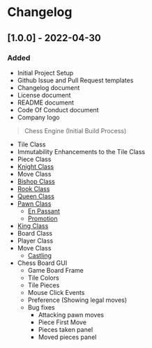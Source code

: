 # Changelog

<!-- ## Types of changes
- `Added` for new features.
- `Changed` for changes in existing functionality.
- `Deprecated` for soon-to-be removed features.
- `Removed` for now removed features.
- `Fixed` for any bug fixes.
- `Security` in case of vulnerabilities. -->


## [1.0.0] - 2022-04-30

### Added

- Initial Project Setup
- Github Issue and Pull Request templates
- Changelog document
- License document
- README document
- Code Of Conduct document
- Company logo

> Chess Engine (Initial Build Process)
- Tile Class
- Immutability Enhancements to the Tile Class
- Piece Class
- [Knight Class](https://en.wikipedia.org/wiki/Knight_(chess))
- Move Class
- [Bishop Class](https://en.wikipedia.org/wiki/Bishop_(chess))
- [Rook Class](https://en.wikipedia.org/wiki/Rook_(chess))
- [Queen Class](https://en.wikipedia.org/wiki/Queen_(chess))
- [Pawn Class](https://en.wikipedia.org/wiki/Pawn_(chess))
    - [En Passant](https://en.wikipedia.org/wiki/En_passant)
    - [Promotion](https://en.wikipedia.org/wiki/Promotion_(chess))
- [King Class](https://en.wikipedia.org/wiki/Castling)
- Board Class
- Player Class
- Move Class 
    - [Castling](https://en.wikipedia.org/wiki/Castling)
- Chess Board GUI
    - Game Board Frame
    - Tile Colors
    - Tile Pieces
    - Mouse Click Events
    - Preference (Showing legal moves)
    - Bug fixes
        - Attacking pawn moves
        - Piece First Move
        - Pieces taken panel
        - Moved pieces panel

<!-- [1.0.0]: https://github.com/scriptjumper/Java-Chess-Engine/releases/tag/v-1.0.0 -->
